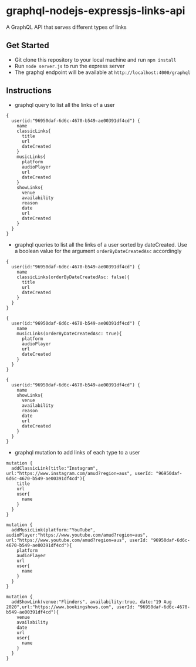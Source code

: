 # graphql-nodejs-expressjs-links-api
A GraphQL API that serves different types of links

## Get Started
- Git clone this repository to your local machine and run `npm install`
- Run `node server.js` to run the express server 
- The graphql endpoint will be available at `http://localhost:4000/graphql`

## Instructions
- graphql query to list all the links of a user
```
{
  user(id:"96950daf-6d6c-4670-b549-ae00391df4cd") {
    name
    classicLinks{
      title
      url
      dateCreated
    }
    musicLinks{
      platform
      audioPlayer
      url
      dateCreated
    }
    showLinks{
      venue
      availability
      reason
      date
      url
      dateCreated
    }
  }
}
```
- graphql queries to list all the links of a user sorted by dateCreated. Use a boolean value for the argument `orderByDateCreatedAsc` accordingly
```
{
  user(id:"96950daf-6d6c-4670-b549-ae00391df4cd") {
    name
    classicLinks(orderByDateCreatedAsc: false){
      title
      url
      dateCreated
    }
  }
}
```
```
{
  user(id:"96950daf-6d6c-4670-b549-ae00391df4cd") {
    name
    musicLinks(orderByDateCreatedAsc: true){
      platform
      audioPlayer
      url
      dateCreated
    }
  }
}
```
```
{
  user(id:"96950daf-6d6c-4670-b549-ae00391df4cd") {
    name
    showLinks{
      venue
      availability
      reason
      date
      url
      dateCreated
    }
  }
}
```
- graphql mutation to add links of each type to a user
```
mutation {
  addClassicLink(title:"Instagram", url:"https://www.instagram.com/amud?region=aus", userId: "96950daf-6d6c-4670-b549-ae00391df4cd"){
    title
    url
    user{
      name
    }
  }
}
```
```
mutation {
  addMusicLink(platform:"YouTube", audioPlayer:"https://www.youtube.com/amud?region=aus", url:"https://www.youtube.com/amud?region=aus", userId: "96950daf-6d6c-4670-b549-ae00391df4cd"){
    platform
    audioPlayer
    url
    user{
      name
    }
  }
}
```
```
mutation {
  addShowLink(venue:"Flinders", availability:true, date:"19 Aug 2020",url:"https://www.bookingshows.com", userId: "96950daf-6d6c-4670-b549-ae00391df4cd"){
    venue
    availability
    date
    url
    user{
      name
    }
  }
}
```
